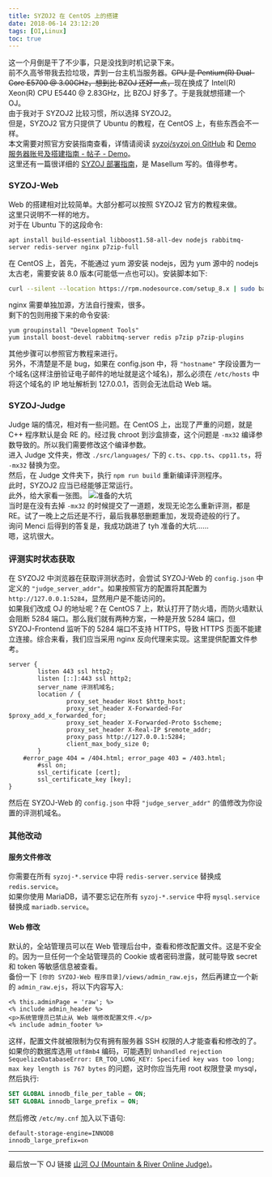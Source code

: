 ```yaml
---
title: SYZOJ2 在 CentOS 上的搭建
date: 2018-06-14 23:12:20
tags: [OI,Linux]
toc: true
---
```

这一个月倒是干了不少事，只是没找到时机记录下来。  
前不久高爷带我去捡垃圾，弄到一台主机当服务器。~~CPU 是 Pentium(R) Dual-Core E5700 @ 3.00GHz，想到比 BZOJ 还好一点，~~现在换成了 Intel(R) Xeon(R)  CPU E5440 @ 2.83GHz，比 BZOJ 好多了。于是我就想搭建一个 OJ。  
由于我对于 SYZOJ2 比较习惯，所以选择 SYZOJ2。  
但是，SYZOJ2 官方只提供了 Ubuntu 的教程，在 CentOS 上，有些东西会不一样。  
本文需要对照官方安装指南查看，详情请阅读 [syzoj/syzoj on GitHub](https://github.com/syzoj/syzoj/) 和 [Demo 服务器账号及搭建指南 - 帖子 - Demo](https://syzoj-demo.t123yh.xyz:20170/article/1)。  
这里还有一篇很详细的 [SYZOJ 部署指南](https://blog.masellum.me/2018/08/syzoj-setup/)，是 Masellum 写的。值得参考。

### SYZOJ-Web
Web 的搭建相对比较简单。大部分都可以按照 SYZOJ2 官方的教程来做。  
这里只说明不一样的地方。  
对于在 Ubuntu 下的这段命令:
```
apt install build-essential libboost1.58-all-dev nodejs rabbitmq-server redis-server nginx p7zip-full
```
在 CentOS 上，首先，不能通过 yum 源安装 nodejs，因为 yum 源中的 nodejs 太古老，需要安装 8.0 版本(可能低一点也可以)。安装脚本如下:
```bash
curl --silent --location https://rpm.nodesource.com/setup_8.x | sudo bash -
```
nginx 需要单独加源，方法自行搜索，很多。  
剩下的包则用接下来的命令安装:
```
yum groupinstall "Development Tools"
yum install boost-devel rabbitmq-server redis p7zip p7zip-plugins
```
其他步骤可以参照官方教程来进行。  
另外，不清楚是不是 bug，如果在 config.json 中，将 `"hostname"` 字段设置为一个域名(这样注册验证电子邮件的地址就是这个域名)，那么必须在 `/etc/hosts` 中将这个域名的 IP 地址解析到 127.0.0.1，否则会无法启动 Web 端。

### SYZOJ-Judge
Judge 端的情况，相对有一些问题。在 CentOS 上，出现了严重的问题，就是 C++ 程序默认是会 RE 的。经过我 chroot 到沙盒排查，这个问题是 `-mx32` 编译参数导致的。所以我们需要修改这个编译参数。  
进入 Judge 文件夹，修改 `./src/languages/` 下的 `c.ts`、`cpp.ts`、`cpp11.ts`，将 `-mx32` 替换为空。  
然后，在 Judge 文件夹下，执行 `npm run build` 重新编译评测程序。  
此时，SYZOJ2 应当已经能够正常运行。  
此外，给大家看一张图。
![准备的大坑](https://static.imvictor.tech/data/201806/syzoj_bincache.jpg)  
当时是在没有去掉 `-mx32` 的时候提交了一道题，发现无论怎么重新评测，都是 RE。试了一晚上之后还是不行，最后我暴怒删题重加，发现奇迹般的行了。  
询问 Menci 后得到的答复是，我成功跳进了 tyh 准备的大坑……  
嗯，这坑很大。
### 评测实时状态获取
在 SYZOJ2 中浏览器在获取评测状态时，会尝试 SYZOJ-Web 的 `config.json` 中定义的 `"judge_server_addr"`。如果按照官方的配置将其配置为 `http://127.0.0.1:5284`，显然用户是不能访问的。  
如果我们改成 OJ 的地址呢？在 CentOS 7 上，默认打开了防火墙，而防火墙默认会阻断 5284 端口。那么我们就有两种方案，一种是开放 5284 端口，但 SYZOJ-Frontend 监听下的 5284 端口不支持 HTTPS，导致 HTTPS 页面不能建立连接。综合来看，我们应当采用 nginx 反向代理来实现。这里提供配置文件参考。
```nginx
server {
        listen 443 ssl http2;
        listen [::]:443 ssl http2;
        server_name 评测机域名;
        location / {
                proxy_set_header Host $http_host;
                proxy_set_header X-Forwarded-For $proxy_add_x_forwarded_for;
                proxy_set_header X-Forwarded-Proto $scheme;
                proxy_set_header X-Real-IP $remote_addr;
                proxy_pass http://127.0.0.1:5284;
                client_max_body_size 0;
        }
	#error_page 404 = /404.html; error_page 403 = /403.html;
        #ssl on;
        ssl_certificate [cert];
        ssl_certificate_key [key];
}
```
然后在 SYZOJ-Web 的 `config.json` 中将 `"judge_server_addr"` 的值修改为你设置的评测机域名。

### 其他改动
#### 服务文件修改
你需要在所有 `syzoj-*.service` 中将 `redis-server.service` 替换成 `redis.service`。  
如果你使用 MariaDB，请不要忘记在所有 `syzoj-*.service` 中将 `mysql.service` 替换成 `mariadb.service`。  
#### Web 修改
默认的，全站管理员可以在 Web 管理后台中，查看和修改配置文件。这是不安全的。因为一旦任何一个全站管理员的 Cookie 或者密码泄露，就可能导致 secret 和 token 等敏感信息被查看。  
备份一下 `[你的 SYZOJ-Web 程序目录]/views/admin_raw.ejs`，然后再建立一个新的 `admin_raw.ejs`，将以下内容写入:
```ejs
<% this.adminPage = 'raw'; %>
<% include admin_header %>
<p>系统管理员已禁止从 Web 端修改配置文件.</p>
<% include admin_footer %>
```
这样，配置文件就被限制为仅有拥有服务器 SSH 权限的人才能查看和修改的了。  
如果你的数据库选用 `utf8mb4` 编码，可能遇到 `Unhandled rejection SequelizeDatabaseError: ER_TOO_LONG_KEY: Specified key was too long; max key length is 767 bytes` 的问题，这时你应当先用 root 权限登录 mysql，然后执行:
```sql
SET GLOBAL innodb_file_per_table = ON;
SET GLOBAL innodb_large_prefix = ON;
```
然后修改 `/etc/my.cnf` 加入以下语句:
```plain
default-storage-engine=INNODB
innodb_large_prefix=on
```

----

最后放一下 OJ 链接 [山河 OJ (Mountain & River Online Judge)](https://mr.imvictor.tech/)。
